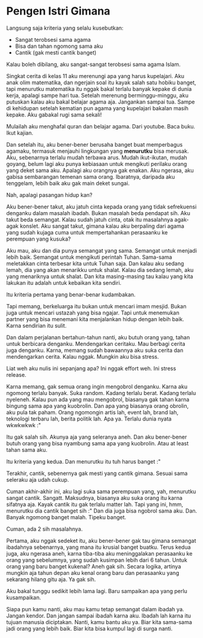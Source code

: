 # Pengen Istri Gimana

Langsung saja kriteria yang selalu kusebutkan:

- Sangat terobsesi sama agama
- Bisa dan tahan ngomong sama aku
- Cantik (gak mesti cantik banget)

Kalau boleh dibilang, aku sangat-sangat terobsesi sama agama Islam.

Singkat cerita di kelas 11 aku merenungi apa yang harus kupelajari. Aku anak olim matematika, dan ngerjain soal itu kayak salah satu hobiku banget, tapi menurutku matematika itu nggak bakal terlalu banyak kepake di dunia kerja, apalagi sampe hari tua. Setelah merenung berminggu-minggu, aku putuskan kalau aku bakal belajar agama aja. Jangankan sampai tua. Sampe di kehidupan setelah kematian pun agama yang kupelajari bakalan masih kepake. Aku gabakal rugi sama sekali!

Mulailah aku menghafal quran dan belajar agama. Dari youtube. Baca buku. Ikut kajian.

Dan setelah itu, aku bener-bener berusaha banget buat memperbagus agamaku, termasuk menjauhi lingkungan yang **menurutku** bisa merusak. Aku, sebenarnya terlalu mudah terbawa arus. Mudah ikut-ikutan, mudah goyang, belum lagi aku punya kebiasaan untuk mengikuti perilaku orang yang deket sama aku. Apalagi aku orangnya gak enakan. Aku ngerasa, aku gabisa sembarangan temenan sama orang. Ibaratnya, daripada aku tenggelam, lebih baik aku gak main deket sungai.

Nah, apalagi pasangan hidup kan?

Aku bener-bener takut, aku jatuh cinta kepada orang yang tidak sefrekuensi denganku dalam masalah ibadah. Bukan masalah beda pendapat sih. Aku takut beda semangat. Kalau sudah jatuh cinta, otak itu masalahnya agak-agak konslet. Aku sangat takut, gimana kalau aku berpaling dari agama yang sudah kujaga cuma untuk mempertahankan perasaanku ke perempuan yang kusuka?

Aku mau, aku dan dia punya semangat yang sama. Semangat untuk menjadi lebih baik. Semangat untuk mengikuti perintah Tuhan. Sama-sama meletakkan cinta terbesar kita untuk Tuhan saja. Dan kalau aku sedang lemah, dia yang akan menarikku untuk shalat. Kalau dia sedang lemah, aku yang menariknya untuk shalat. Dan kita masing-masing tau kalau yang kita lakukan itu adalah untuk kebaikan kita sendiri.

Itu kriteria pertama yang benar-benar kudambakan.

Tapi memang, berkeluarga itu bukan untuk mencari imam mesjid. Bukan juga untuk mencari ustazah yang bisa ngajar. Tapi untuk menemukan partner yang bisa menemani kita menjalankan hidup dengan lebih baik. Karna sendirian itu sulit.

Dan dalam perjalanan bertahun-tahun nanti, aku butuh orang yang, tahan untuk berbicara denganku. Mendengarkan ceritaku. Mau berbagi cerita juga denganku. Karna, memang sudah bawaannya aku suka cerita dan mendengarkan cerita. Kalau nggak. Mungkin aku bisa stress.

Liat weh aku nulis ini sepanjang apa? Ini nggak effort weh. Ini stress release.

Karna memang, gak semua orang ingin mengobrol denganku. Karna aku ngomong terlalu banyak. Suka random. Kadang terlalu berat. Kadang terlalu nyeleneh. Kalau pun ada yang mau mengobrol, biasanya gak tahan karna bingung sama apa yang kuobrolin. Dan apa yang biasanya orang obrolin, aku pula tak paham. Orang ngomongin artis lah, event lah, brand lah, teknologi terbaru lah, berita politik lah. Apa ya. Terlalu dunia nyata wkwkwkwk :"

Itu gak salah sih. Akunya aja yang seleranya aneh. Dan aku bener-bener butuh orang yang bisa nyambung sama apa yang kuobrolin. Atau at least tahan sama aku.

Itu kriteria yang kedua. Dan menurutku itu tuh harus banget :"

Terakhir, cantik, sebenernya gak mesti yang cantik gimana. Sesuai sama seleraku aja udah cukup.

Cuman akhir-akhir ini, aku lagi suka sama perempuan yang, yah, menurutku sangat cantik. Sangatt. Maksudnya, biasanya aku suka orang itu karna sifatnya aja. Kayak cantik itu gak terlalu matter lah. Tapi yang ini, hmm, menurutku dia cantik banget sih :" Dan dia juga bisa ngobrol sama aku. Dan. Banyak ngomong banget malah. Tipeku banget.

Cuman, ada 2 sih masalahnya.

Pertama, aku nggak sedeket itu, aku bener-bener gak tau gimana semangat ibadahnya sebenarnya, yang mana itu krusial banget buatku. Terus kedua juga, aku ngerasa aneh, karna tiba-tiba aku meninggalakan perasaanku ke orang yang sebelumnya, yang sudah kusimpan lebih dari 6 tahun. Untuk orang yang baru banget kukenal? Aneh gak sih. Secara logika, artinya mungkin aja tahun depan aku kenal orang baru dan perasaanku yang sekarang hilang gitu aja. Ya gak sih.

Aku bakal tunggu sedikit lebih lama lagi. Baru sampaikan apa yang perlu kusampaikan.

Siapa pun kamu nanti, aku mau kamu tetap semangat dalam ibadah ya. Jangan kendor. Dan jangan sampai ibadah karna aku. Ibadah lah karna itu tujuan manusia diciptakan. Nanti, kamu bantu aku ya. Biar kita sama-sama jadi orang yang lebih baik. Biar kita bisa kumpul lagi di surga nanti.
